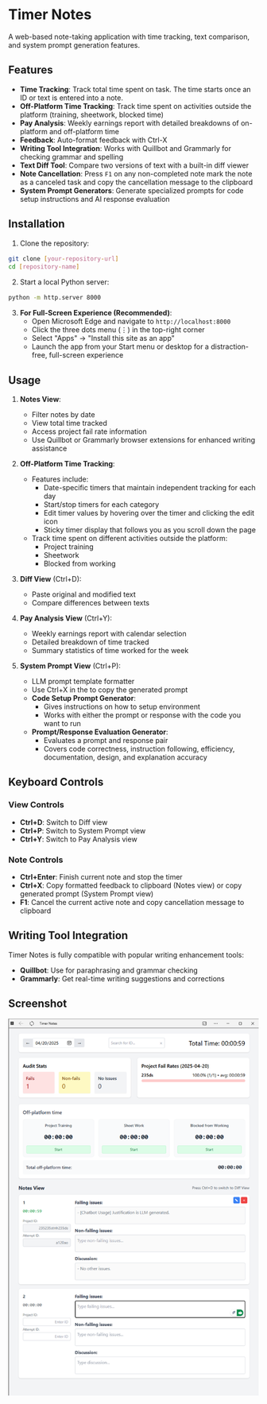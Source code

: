 # Timer Notes

A web-based note-taking application with time tracking, text comparison, and system prompt generation features.


## Features

- **Time Tracking**: Track total time spent on task. The time starts once an ID or text is entered into a note.
- **Off-Platform Time Tracking**: Track time spent on activities outside the platform (training, sheetwork, blocked time)
- **Pay Analysis**: Weekly earnings report with detailed breakdowns of on-platform and off-platform time
- **Feedback**: Auto-format feedback with Ctrl-X
- **Writing Tool Integration**: Works with Quillbot and Grammarly for checking grammar and spelling
- **Text Diff Tool**: Compare two versions of text with a built-in diff viewer
- **Note Cancellation**: Press `F1` on any non-completed note mark the note as a canceled task and copy the cancellation message to the clipboard
- **System Prompt Generators**: Generate specialized prompts for code setup instructions and AI response evaluation


## Installation

1. Clone the repository:
```bash
git clone [your-repository-url]
cd [repository-name]
```

2. Start a local Python server:
```bash
python -m http.server 8000
```

3. **For Full-Screen Experience (Recommended)**:
   - Open Microsoft Edge and navigate to `http://localhost:8000`
   - Click the three dots menu (⋮) in the top-right corner
   - Select "Apps" → "Install this site as an app"
   - Launch the app from your Start menu or desktop for a distraction-free, full-screen experience

## Usage

1. **Notes View**:
   - Filter notes by date
   - View total time tracked
   - Access project fail rate information
   - Use Quillbot or Grammarly browser extensions for enhanced writing assistance

2. **Off-Platform Time Tracking**:
   - Features include:
     - Date-specific timers that maintain independent tracking for each day
     - Start/stop timers for each category
     - Edit timer values by hovering over the timer and clicking the edit icon
     - Sticky timer display that follows you as you scroll down the page
   - Track time spent on different activities outside the platform:
     - Project training
     - Sheetwork
     - Blocked from working

3. **Diff View** (Ctrl+D):
   - Paste original and modified text
   - Compare differences between texts

4. **Pay Analysis View** (Ctrl+Y):
   - Weekly earnings report with calendar selection
   - Detailed breakdown of time tracked
   - Summary statistics of time worked for the week

5. **System Prompt View** (Ctrl+P):
   - LLM prompt template formatter
   - Use Ctrl+X in the to copy the generated prompt
   - **Code Setup Prompt Generator**: 
     - Gives instructions on how to setup environment
     - Works with either the prompt or response with the code you want to run
   - **Prompt/Response Evaluation Generator**:
     - Evaluates a prompt and response pair
     - Covers code correctness, instruction following, efficiency, documentation, design, and explanation accuracy

## Keyboard Controls

### View Controls
- **Ctrl+D**: Switch to Diff view
- **Ctrl+P**: Switch to System Prompt view
- **Ctrl+Y**: Switch to Pay Analysis view

### Note Controls
- **Ctrl+Enter**: Finish current note and stop the timer
- **Ctrl+X**: Copy formatted feedback to clipboard (Notes view) or copy generated prompt (System Prompt view)
- **F1**: Cancel the current active note and copy cancellation message to clipboard

## Writing Tool Integration

Timer Notes is fully compatible with popular writing enhancement tools:
- **Quillbot**: Use for paraphrasing and grammar checking
- **Grammarly**: Get real-time writing suggestions and corrections

## Screenshot
![alt text](public/images/image-1.png)